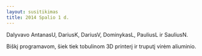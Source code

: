```yaml
---
layout: susitikimas
title: 2014 Spalio 1 d.
---
```

Dalyvavo AntanasU, DariusK, DariusV, DominykasL, PauliusL ir SauliusN.



Biškį programavom, šiek tiek tobulinom 3D printerį ir truputį virėm aliuminio.



